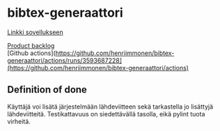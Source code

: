 # bibtex-generaattori
[Linkki sovellukseen](https://ohtu.capscience.fi/)

[Product backlog](https://docs.google.com/spreadsheets/d/1iF_o2BonsYtQlAYNAM78CDaxmr6lO7b8xHMP3yNJEwg/edit#gid=1)  
[Github actions](https://github.com/henriimmonen/bibtex-generaattori/actions/runs/3593687228](https://github.com/henriimmonen/bibtex-generaattori/actions)  

## Definition of done

Käyttäjä voi lisätä järjestelmään lähdeviitteen sekä tarkastella jo lisättyjä lähdeviitteitä. Testikattavuus on siedettävällä tasolla, eikä pylint tuota virheitä.

